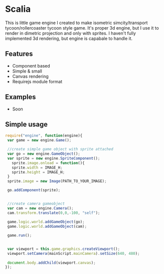 # Scalia  
This is little game engine I created to make isometric simcity/transport tycoon/rollercoaster tycoon style game.
It's proper 3d engine, but I use it to render in dimetric projection and only with sprites.
I haven't fully implemented 3d rendering, but engine is capabale to handle it.

## Features
* Component based
* Simple & small
* Canvas rendering
* Requirejs module format

## Examples
* Soon

## Simple usage
 ```javascript
 require("engine", function(engine){
  var game = new engine.Game();

  //create simple game object with sprite attached
  var go = new engine.GameObject();
  var sprite = new engine.SpriteComponent();
    sprite.image.onload = function(){
    sprite.width = IMAGE_H;
    sprite.height = IMAGE_H;
  }
  sprite.image = new Image(PATH_TO_YOUR_IMAGE);

  go.addComponent(sprite);

  
  //create camera gameobject
  var cam = new engine.Camera();
  cam.transform.translate(0,0,-100, "self");
  
  game.logic.world.addGameObject(go);
  game.logic.world.addGameObject(cam);

  game.run();

        
  var viewport = this.game.graphics.createViewport();
  viewport.setCamera(mainScript.mainCamera).setSize(640, 480);
  
  document.body.addChild(viewport.canvas);
 });
 ```